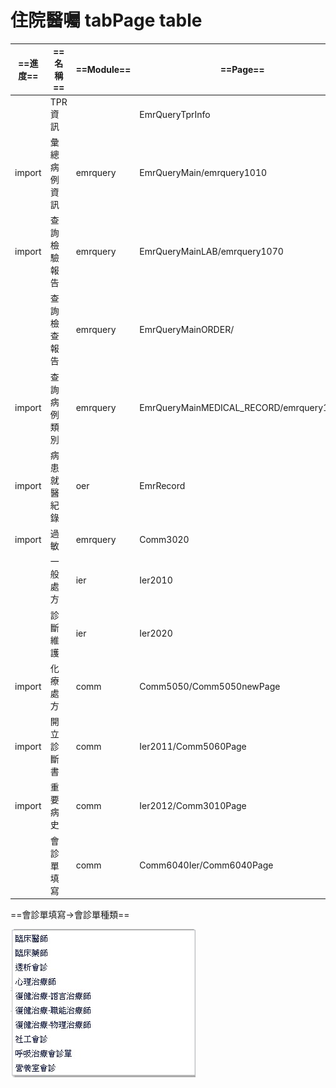 # 住院醫囑 tabPage table

| ==進度== | ==名稱==     | ==Module== | ==Page==                                | ==DB Table==          |
| -------- | ------------ | ---------- | --------------------------------------- | --------------------- |
|          | TPR資訊      |            | EmrQueryTprInfo                         |                       |
| import   | 彙總病例資訊 | emrquery   | EmrQueryMain/emrquery1010               | X                     |
| import   | 查詢檢驗報告 | emrquery   | EmrQueryMainLAB/emrquery1070            | X                     |
|          | 查詢檢查報告 | emrquery   | EmrQueryMainORDER/                      |                       |
| import   | 查詢病例類別 | emrquery   | EmrQueryMainMEDICAL_RECORD/emrquery1040 | X                     |
| import   | 病患就醫紀錄 | oer        | EmrRecord                               | X                     |
| import   | 過敏         | emrquery   | Comm3020                                | X                     |
|          | 一般處方     | ier        | Ier2010                                 |                       |
|          | 診斷維護     | ier        | Ier2020                                 | Form: emrIpdEncounter |
| import   | 化療處方     | comm       | Comm5050/Comm5050newPage                | X                     |
| import   | 開立診斷書   | comm       | Ier2011/Comm5060Page                    | X                     |
| import   | 重要病史     | comm       | Ier2012/Comm3010Page                    | X                     |
|          | 會診單填寫   | comm       | Comm6040Ier/Comm6040Page                |                       |

==會診單填寫→會診單種類==

![](messageImage_1632996356317.jpg)
